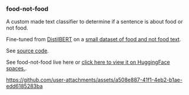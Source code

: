 ### food-not-food

A custom made text classifier to determine if a sentence is about food or not food. 

Fine-tuned from [DistilBERT](https://huggingface.co/distilbert/distilbert-base-uncased) on a [small dataset of food and not food text](https://huggingface.co/datasets/mrdbourke/learn_hf_food_not_food_image_captions).

See [source code](https://github.com/sreedeepEK/food-not-food/blob/main/file.ipynb).


See food-not-food live here or [click here to view it on HuggingFace spaces.](https://huggingface.co/spaces/sreedeepEK/food-not-food). 

https://github.com/user-attachments/assets/a508e887-41f1-4eb2-b1ae-edd6185283ba

